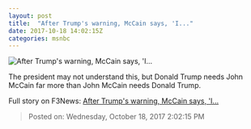 ```yaml
---
layout: post
title:  "After Trump's warning, McCain says, 'I..."
date: 2017-10-18 14:02:15Z
categories: msnbc
---
```


![After Trump's warning, McCain says, 'I...](http://www.msnbc.com/sites/msnbc/files/styles/ratio--1_91-1--1200x630/public/2017-07-20t001621z_1335445341_rc16c3cfc270_rtrmadp_3_usa-johnmccain.jpg?itok=nUb13eDj)

The president may not understand this, but Donald Trump needs John McCain far more than John McCain needs Donald Trump.


Full story on F3News: [After Trump's warning, McCain says, 'I...](http://www.f3nws.com/n/QXQudC)

> Posted on: Wednesday, October 18, 2017 2:02:15 PM
